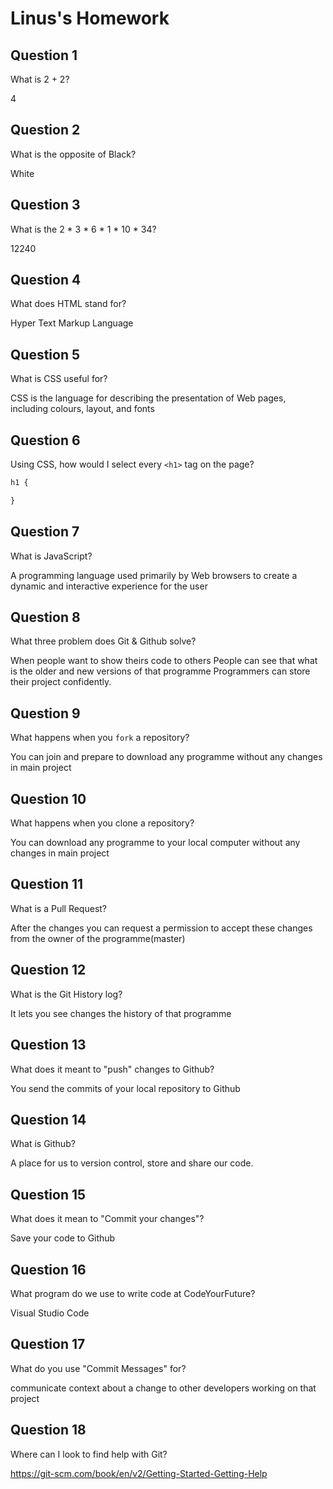 # Linus's Homework

## Question 1

What is 2 + 2?

4

## Question 2

What is the opposite of Black?

White

## Question 3

What is the  2 * 3 * 6 * 1 * 10 * 34?

12240

## Question 4 

What does HTML stand for?

Hyper Text Markup Language

## Question 5

What is CSS useful for?

CSS is the language for describing the presentation of Web pages, including colours, layout, and fonts

## Question 6

Using CSS, how would I select every `<h1>` tag on the page?

```css
h1 {

}
```

## Question 7

What is JavaScript?

A programming language used primarily by Web browsers to create a dynamic and interactive experience for the user
## Question 8

What three problem does Git & Github solve?

When people want to show theirs code to others
People can see that what is the older and new versions of that programme
Programmers can store their project confidently.

## Question 9

What happens when you `fork` a repository?

You can join and prepare to download any programme without any changes in main project

## Question 10 

What happens when you clone a repository?

You can download any programme to your local computer without any changes in main project

## Question 11

What is a Pull Request?

After the changes you can request a permission to accept these changes from the owner of the programme(master)

## Question 12

What is the Git History log?

It lets you see changes the history of that programme

## Question 13

What does it meant to "push" changes to Github?

You send the commits of your local repository to Github

## Question 14

What is Github?

A place for us to version control, store and share our code.

## Question 15

What does it mean to "Commit your changes"?

Save your code to Github

## Question 16

What program do we use to write code at CodeYourFuture?

Visual Studio Code

## Question 17

What do you use "Commit Messages" for?

communicate context about a change to other developers working on that project

## Question 18

Where can I look to find help with Git?

https://git-scm.com/book/en/v2/Getting-Started-Getting-Help
